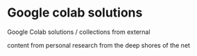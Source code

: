 # Google colab solutions
Google Colab solutions / collections from external

content from personal research from the deep shores of the net
